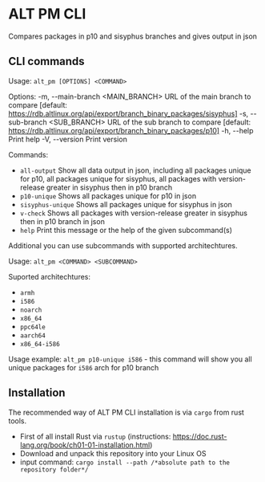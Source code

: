 # ALT PM CLI
Compares packages in p10 and sisyphus branches and gives output in json

## CLI commands
Usage: `alt_pm [OPTIONS] <COMMAND>`

Options:
  -m, --main-branch <MAIN_BRANCH>  URL of the main branch to compare [default: https://rdb.altlinux.org/api/export/branch_binary_packages/sisyphus]
  -s, --sub-branch <SUB_BRANCH>    URL of the sub branch to compare [default: https://rdb.altlinux.org/api/export/branch_binary_packages/p10]
  -h, --help                       Print help
  -V, --version                    Print version

Commands:
* `all-output`       Show all data output in json, including all packages unique for p10, all packages unique for sisyphus, all packages with version-release greater in sisyphus then in p10 branch
* `p10-unique`       Shows all packages unique for p10 in json
* `sisyphus-unique`  Shows all packages unique for sisyphus in json
* `v-check`          Shows all packages with version-release greater in sisyphus then in p10 branch in json
* `help`             Print this message or the help of the given subcommand(s)

Additional you can use subcommands with supported architechtures.

Usage: `alt_pm <COMMAND> <SUBCOMMAND>`

Suported architechtures:
* `armh`
* `i586`
* `noarch`
* `x86_64`
* `ppc64le`
* `aarch64`
* `x86_64-i586`

Usage example: `alt_pm p10-unique i586` - this command will show you all unique packages for `i586` arch for p10 branch 

## Installation
The recommended way of ALT PM CLI installation is via `cargo` from rust tools. 

* First of all install Rust via `rustup` (instructions: https://doc.rust-lang.org/book/ch01-01-installation.html)
* Download and unpack this repository into your Linux OS
* input command: `cargo install --path /*absolute path to the repository folder*/`   